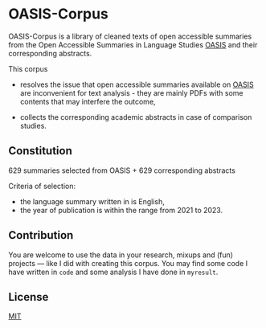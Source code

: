 # OASIS-Corpus

OASIS-Corpus is a library of cleaned texts of open accessible summaries from the Open Accessible Summaries in Language Studies [OASIS](https://oasis-database.org/) and their corresponding abstracts. 

This corpus

- resolves the issue that open accessible summaries available on [OASIS](https://oasis-database.org/) are inconvenient for text analysis - they are mainly PDFs with some contents that may interfere the outcome,

- collects the corresponding academic abstracts in case of comparison studies.

## Constitution

629 summaries selected from OASIS + 629 corresponding abstracts

Criteria of selection:
- the language summary written in is English, 
- the year of publication is within the range from 2021 to 2023.

## Contribution

You are welcome to use the data in your research, mixups and (fun) projects — like I did with creating this corpus. You may find some code I have written in `code` and some analysis I have done in `myresult`.

## License

[MIT](https://choosealicense.com/licenses/mit/)
